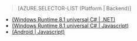 > [AZURE.SELECTOR-LIST (Platform | Backend)]
- [(Windows Runtime 8.1 universal C# | .NET)](../articles/mobile-services-dotnet-backend-windows-universal-dotnet-upload-data-blob-storage.md)
- [(Windows Runtime 8.1 universal C# | Javascript)](../articles/mobile-services-javascript-backend-windows-universal-dotnet-upload-data-blob-storage.md)
- [(Android | Javascript)](../articles/mobile-services-android-upload-data-blob-storage.md)


